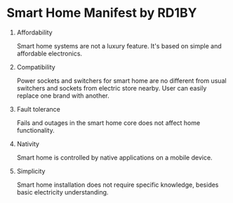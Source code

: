 # Smart Home Manifest by RD1BY

1. Affordability 

    Smart home systems are not a luxury feature. It's based on simple and affordable electronics.

1. Compatibility

   Power sockets and switchers for smart home are no different from usual switchers and sockets from electric store nearby.
User can easily replace one brand with another.

1. Fault tolerance

   Fails and outages in the smart home core does not affect home functionality.

1. Nativity

   Smart home is controlled by native applications on a mobile device.

1. Simplicity

   Smart home installation does not require specific knowledge, besides basic electricity understanding.  

